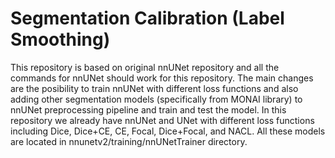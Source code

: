 # Segmentation Calibration (Label Smoothing)
This repository is based on original nnUNet repository and all the commands for nnUNet should work for this repository. The main changes are
the posibility to train nnUNet with different loss functions and also adding other segmentation models (specifically from MONAI library) to nnUNet
preprocessing pipeline and train and test the model. In this repository we already have nnUNet and UNet with different loss functions including Dice,
Dice+CE, CE, Focal, Dice+Focal, and NACL. All these models are located in nnunetv2/training/nnUNetTrainer directory. 
